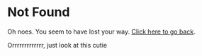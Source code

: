 # Not Found

Oh noes. You seem to have lost your way. [Click here to go back](/).

Orrrrrrrrrrrrr, just look at this cutie